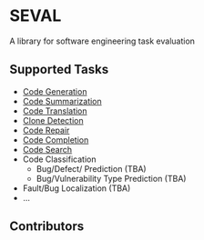 # SEVAL
A library for software engineering task evaluation

## Supported Tasks

- [Code Generation](src/tasks/code_generation/README.md)
- [Code Summarization](src/tasks/code_summarization/README.md)
- [Code Translation](src/tasks/code_translation/README.md)
- [Clone Detection](src/tasks/clone_detection/README.md)
- [Code Repair](src/tasks/code_repair/README.md)
- [Code Completion](src/tasks/code_completion/README.md)
- [Code Search](src/tasks/code_search/README.md)
- Code Classification
  - Bug/Defect/ Prediction (TBA)
  - Bug/Vulnerability Type Prediction (TBA)
- Fault/Bug Localization (TBA)
- ...

## Contributors
